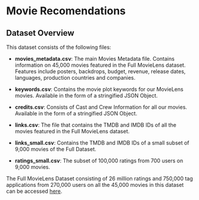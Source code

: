 # Movie Recomendations

## Dataset Overview

This dataset consists of the following files:

* **movies_metadata.csv**: The main Movies Metadata file. Contains information on 45,000 movies featured in the Full MovieLens dataset. Features include posters, backdrops, budget, revenue, release dates, languages, production countries and companies.

* **keywords.csv**: Contains the movie plot keywords for our MovieLens movies. Available in the form of a stringified JSON Object.

* **credits.csv**: Consists of Cast and Crew Information for all our movies. Available in the form of a stringified JSON Object.

* **links.csv**: The file that contains the TMDB and IMDB IDs of all the movies featured in the Full MovieLens dataset.

* **links_small.csv**: Contains the TMDB and IMDB IDs of a small subset of 9,000 movies of the Full Dataset.

* **ratings_small.csv**: The subset of 100,000 ratings from 700 users on 9,000 movies.

The Full MovieLens Dataset consisting of 26 million ratings and 750,000 tag applications from 270,000 users on all the 45,000 movies in this dataset can be accessed [here](https://grouplens.org/datasets/movielens/latest/).